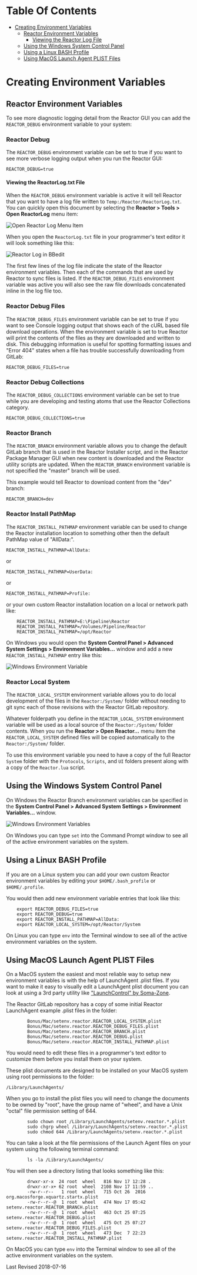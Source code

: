 # Table Of Contents #

- [Creating Environment Variables](Creating-Environment-Variables.md)
	- [Reactor Environment Variables](Creating-Environment-Variables.md#reactor-environment-variables)
		- [Viewing the Reactor Log File](Creating-Environment-Variables.md#viewing-the-reactor-log-file)
	- [Using the Windows System Control Panel](Creating-Environment-Variables.md#using-the-windows-system-control-panel)
	- [Using a Linux BASH Profile](Creating-Environment-Variables.md#using-a-linux-bash-profile)
	- [Using MacOS Launch Agent PLIST Files](Creating-Environment-Variables.md#using-macos-launch-agent-plist-files)

# <a name="creating-environment-variables"></a>Creating Environment Variables #

## <a name="reactor-environment-variables"></a>Reactor Environment Variables ##

To see more diagnostic logging detail from the Reactor GUI you can add the `REACTOR_DEBUG` environment variable to your system:

### <a name="reactor-debug"></a>Reactor Debug ###

The `REACTOR_DEBUG` environment variable can be set to true if you want to see more verbose logging output when you run the Reactor GUI:

`REACTOR_DEBUG=true`

#### <a name="viewing-the-reactor-log-file"></a>Viewing the ReactorLog.txt File ####

When the `REACTOR_DEBUG` environment variable is active it will tell Reactor that you want to have a log file written to `Temp:/Reactor/ReactorLog.txt`. You can quickly open this document by selecting the **Reactor > Tools > Open ReactorLog** menu item:

![Open Reactor Log Menu Item](Images/reactor-menu-open-reactor-log.png)

When you open the `ReactorLog.txt` file in your programmer's text editor it will look something like this:

![Reactor Log in BBedit](Images/reactorlog-textfile.png)

The first few lines of the log file indicate the state of the Reactor environment variables. Then each of the commands that are used by Reactor to sync files is listed. If the `REACTOR_DEBUG_FILES` environment variable was active you will also see the raw file downloads concatenated inline in the log file too.

### <a name="reactor-debug-files"></a>Reactor Debug Files ###

The `REACTOR_DEBUG_FILES` environment variable can be set to true if you want to see Console logging output that shows each of the cURL based file download operations. When the environment variable is set to true Reactor will print the contents of the files as they are downloaded and written to disk. This debugging information is useful for spotting formatting issues and "Error 404" states when a file has trouble successfully downloading from GitLab:

`REACTOR_DEBUG_FILES=true`

### <a name="reactor-debug-collections"></a>Reactor Debug Collections ###

The `REACTOR_DEBUG_COLLECTIONS` environment variable can be set to true while you are developing and testing atoms that use the Reactor Collections category.

`REACTOR_DEBUG_COLLECTIONS=true`

### <a name="reactor-branch"></a>Reactor Branch ###

The `REACTOR_BRANCH` environment variable allows you to change the default GitLab branch that is used in the Reactor Installer script, and in the Reactor Package Manager GUI when new content is downloaded and the Reactor utility scripts are updated. When the `REACTOR_BRANCH` environment variable is not specified the "master" branch will be used.

This example would tell Reactor to download content from the "dev" branch:

`REACTOR_BRANCH=dev`

### <a name="reactor-install-pathmap"></a>Reactor Install PathMap ###

The `REACTOR_INSTALL_PATHMAP` environment variable can be used to change the Reactor installation location to something other then the default PathMap value of "AllData:".

`REACTOR_INSTALL_PATHMAP=AllData:`

or

`REACTOR_INSTALL_PATHMAP=UserData:`

or

`REACTOR_INSTALL_PATHMAP=Profile:`

or your own custom Reactor installation location on a local or network path like:

		REACTOR_INSTALL_PATHMAP=E:\Pipeline\Reactor
		REACTOR_INSTALL_PATHMAP=/Volumes/Pipeline/Reactor
		REACTOR_INSTALL_PATHMAP=/opt/Reactor

On Windows you would open the **System Control Panel > Advanced System Settings > Environment Variables...** window and add a new `REACTOR_INSTALL_PATHMAP` entry like this:

![Windows Environment Variable](Images/windows-adding-an-environment-variable.png)

### <a name="reactor-local-system"></a>Reactor Local System ###

The `REACTOR_LOCAL_SYSTEM` environment variable allows you to do local development of the files in the `Reactor:/System/` folder without needing to git sync each of those revisions with the Reactor GitLab repository.

Whatever folderpath you define in the `REACTOR_LOCAL_SYSTEM` environment variable will be used as a local source of the `Reactor:/System/` folder contents. When you run the **Reactor > Open Reactor...** menu item the `REACTOR_LOCAL_SYSTEM` defined files will be copied automatically to the `Reactor:/System/` folder.

To use this environment variable you need to have a copy of the full Reactor `System` folder with the `Protocols`, `Scripts`, and `UI` folders present along with a copy of the `Reactor.lua` script.

## <a name="using-the-windows-system-control-panel"></a>Using the Windows System Control Panel ##

On Windows the Reactor Branch environment variables can be specified in the **System Control Panel > Advanced System Settings > Environment Variables...** window.

![Windows Environment Variables](Images/windows-environment-variables.png)

On Windows you can type `set` into the Command Prompt window to see all of the active environment variables on the system.

## <a name="using-a-linux-bash-profile"></a>Using a Linux BASH Profile ##

If you are on a Linux system you can add your own custom Reactor environment variables by editing your `$HOME/.bash_profile` or `$HOME/.profile`.

You would then add new environment variable entries that look like this:

		export REACTOR_DEBUG_FILES=true
		export REACTOR_DEBUG=true
		export REACTOR_INSTALL_PATHMAP=AllData:
		export REACTOR_LOCAL_SYSTEM=/opt/Reactor/System

On Linux you can type `env` into the Terminal window to see all of the active environment variables on the system.

## <a name="using-macos-launch-agent-plist-files"></a>Using MacOS Launch Agent PLIST Files ##

On a MacOS system the easiest and most reliable way to setup new environment variables is with the help of LaunchAgent .plist files. If you want to make it easy to visually edit a LaunchAgent plist document you can look at using a 3rd party utility like ["LaunchControl" by Soma-Zone](http://www.soma-zone.com/LaunchControl/).

The Reactor GitLab repository has a copy of some initial Reactor LaunchAgent example .plist files in the folder:

			Bonus/Mac/setenv.reactor.REACTOR_LOCAL_SYSTEM.plist
			Bonus/Mac/setenv.reactor.REACTOR_DEBUG_FILES.plist
			Bonus/Mac/setenv.reactor.REACTOR_BRANCH.plist
			Bonus/Mac/setenv.reactor.REACTOR_DEBUG.plist
			Bonus/Mac/setenv.reactor.REACTOR_INSTALL_PATHMAP.plist

You would need to edit these files in a programmer's text editor to customize them before you install them on your system.

These plist documents are designed to be installed on your MacOS system using root permissions to the folder:

`/Library/LaunchAgents/`

When you go to install the plist files you will need to change the documents to be owned by "root", have the group name of "wheel", and have a Unix "octal" file permission setting of 644.

			sudo chown root /Library/LaunchAgents/setenv.reactor.*.plist
			sudo chgrp wheel /Library/LaunchAgents/setenv.reactor.*.plist
			sudo chmod 644 /Library/LaunchAgents/setenv.reactor.*.plist

You can take a look at the file permissions of the Launch Agent files on your system using the following terminal command:

			ls -la /Library/LaunchAgents/

You will then see a directory listing that looks something like this:

			drwxr-xr-x  24 root  wheel   816 Nov 17 12:28 .
			drwxr-xr-x+ 62 root  wheel  2108 Nov 17 11:59 ..
			-rw-r--r--   1 root  wheel   715 Oct 26  2016 org.macosforge.xquartz.startx.plist
			-rw-r--r--@  1 root  wheel   474 Nov 17 05:42 setenv.reactor.REACTOR_BRANCH.plist
			-rw-r--r--@  1 root  wheel   463 Oct 25 07:25 setenv.reactor.REACTOR_DEBUG.plist
			-rw-r--r--@  1 root  wheel   475 Oct 25 07:27 setenv.reactor.REACTOR_DEBUG_FILES.plist
			-rw-r--r--@  1 root  wheel   473 Dec  7 22:23 setenv.reactor.REACTOR_INSTALL_PATHMAP.plist

On MacOS you can type `env` into the Terminal window to see all of the active environment variables on the system.


Last Revised 2018-07-16
